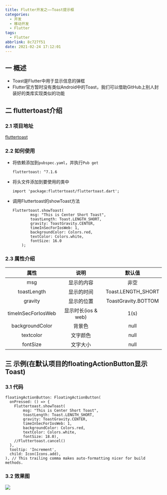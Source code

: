 ```yaml
---
title: Flutter开发之——Toast提示框
categories:
  - 开发
  - 移动开发
  - Flutter
tags:
  - Flutter
abbrlink: 8c727f51
date: 2021-02-24 17:12:01
---
```

## 一 概述

* Toast是Flutter中用于显示信息的弹框
* Flutter官方暂时没有类似Android中的Toast，我们可以借助GitHub上别人封装好的类库实现类似的功能
<!--more-->

## 二 fluttertoast介绍

### 2.1 项目地址
[fluttertoast](https://pub.dartlang.org/packages/fluttertoast)

### 2.2 如何使用

* 将依赖添加到`pubspec.yaml`，并执行`Pub get`

  ```
  fluttertoast: ^7.1.6
  ```

* 将头文件添加到要使用的类中

  ```
  import 'package:fluttertoast/fluttertoast.dart';
  ```

* 调用Fluttertoast的showToast方法

  ```
  Fluttertoast.showToast(
          msg: "This is Center Short Toast",
          toastLength: Toast.LENGTH_SHORT,
          gravity: ToastGravity.CENTER,
          timeInSecForIosWeb: 1,
          backgroundColor: Colors.red,
          textColor: Colors.white,
          fontSize: 16.0
      );
  ```

### 2.3 属性介绍

|        属性        |        说明         |       默认值        |
| :----------------: | :-----------------: | :-----------------: |
|        msg         |     显示的内容      |        非空         |
|    toastLength     |     显示的时间      | Toast.LENGTH_SHORT  |
|      gravity       |     显示的位置      | ToastGravity.BOTTOM |
| timeInSecForIosWeb | 显示时长(ios & web) |        1(s)         |
|  backgroundColor   |       背景色        |        null         |
|     textcolor      |      文字颜色       |        null         |
|      fontSize      |      文字大小       |        null         |

## 三 示例(在默认项目的floatingActionButton显示Toast)

### 3.1 代码

```
floatingActionButton: FloatingActionButton(                             
  onPressed: () => {                                                    
    Fluttertoast.showToast(                                             
        msg: "This is Center Short Toast",                              
        toastLength: Toast.LENGTH_SHORT,                                
        gravity: ToastGravity.CENTER,                                   
        timeInSecForIosWeb: 1,                                          
        backgroundColor: Colors.red,                                    
        textColor: Colors.white,                                        
        fontSize: 18.0),                                                
    //Fluttertoast.cancel()                                             
  },                                                                    
  tooltip: 'Increment',                                                 
  child: Icon(Icons.add),                                               
), // This trailing comma makes auto-formatting nicer for build methods.
```

### 3.2 效果图
![][1]


[1]:https://cdn.jsdelivr.net/gh/PGzxc/CDN@master/blog-flutter/flutter-floatingactionbutton-toast.gif